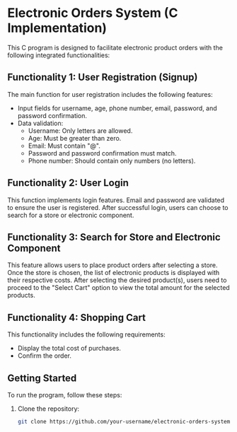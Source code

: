 # Electronic Orders System (C Implementation)

This C program is designed to facilitate electronic product orders with the following integrated functionalities:

## Functionality 1: User Registration (Signup)

The main function for user registration includes the following features:
- Input fields for username, age, phone number, email, password, and password confirmation.
- Data validation:
  - Username: Only letters are allowed.
  - Age: Must be greater than zero.
  - Email: Must contain "@".
  - Password and password confirmation must match.
  - Phone number: Should contain only numbers (no letters).

## Functionality 2: User Login

This function implements login features. Email and password are validated to ensure the user is registered. After successful login, users can choose to search for a store or electronic component.

## Functionality 3: Search for Store and Electronic Component

This feature allows users to place product orders after selecting a store. Once the store is chosen, the list of electronic products is displayed with their respective costs. After selecting the desired product(s), users need to proceed to the "Select Cart" option to view the total amount for the selected products.

## Functionality 4: Shopping Cart

This functionality includes the following requirements:
- Display the total cost of purchases.
- Confirm the order.

## Getting Started

To run the program, follow these steps:

1. Clone the repository:
   ```bash
   git clone https://github.com/your-username/electronic-orders-system.git
